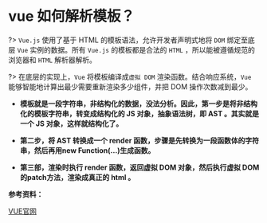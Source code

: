 # vue 如何解析模板？

?> `Vue.js` 使用了基于 HTML 的模板语法，允许开发者声明式地将 `DOM` 绑定至底层 `Vue` 实例的数据。所有 `Vue.js` 的模板都是合法的 `HTML` ，所以能被遵循规范的浏览器和 `HTML` 解析器解析。

?> 在底层的实现上，`Vue` 将模板编译成`虚拟 DOM` 渲染函数。结合响应系统，`Vue` 能够智能地计算出最少需要重新渲染多少组件，并把 DOM 操作次数减到最少。

- **模板就是一段字符串，非结构化的数据，没法分析。因此，第一步是将非结构化的模板字符串，转变成结构化的 JS 对象，抽象语法树，即 AST 。其实就是一个 JS 对象，这样就结构化了。**

- **第二步，将 AST 转换成一个 render 函数，步骤是先转换为一段函数体的字符串，然后再用new Function(...)生成函数。**

- **第三部，渲染时执行 render 函数，返回虚拟 DOM 对象，然后执行虚拟 DOM 的patch方法，渲染成真正的 html 。**

**参考资料：**

[VUE官网](https://cn.vuejs.org/)

